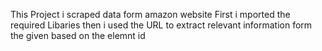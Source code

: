 This Project i scraped data form amazon website
First i mported the required Libaries then i used the URL to extract relevant information form the given
based on the elemnt id 
